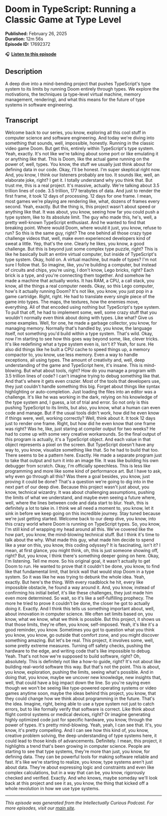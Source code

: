 # Doom in TypeScript: Running a Classic Game at Type Level

**Published:** February 26, 2025  
**Duration:** 12m 56s  
**Episode ID:** 17692372

🎧 **[Listen to this episode](https://intellectuallycurious.buzzsprout.com/2529712/episodes/17692372-doom-in-typescript-running-a-classic-game-at-type-level)**

## Description

A deep dive into a mind-bending project that pushes TypeScript's type system to its limits by running Doom entirely through types. We explore the motivations, the techniques (a type-level virtual machine, memory management, rendering), and what this means for the future of type systems in software engineering.

## Transcript

Welcome back to our series, you know, exploring all this cool stuff in computer science and software engineering. And today we're diving into something that sounds, well, impossible, honestly. Running in the classic video game Doom. But get this, entirely within TypeScript's type system. Yeah, exactly. It's not like we're talking about some port or like emulating it or anything like that. This is Doom, like the actual game running on the power of, well, types. You know, the stuff we usually just think about for defining data in our code. Okay, I'll be honest. I'm super skeptical right now. And, you know, I think our listeners probably are too. It sounds like, well, an elaborate joke, right? I get it. I totally understand why you think that. But trust me, this is a real project. It's massive, actually. We're talking about 3.5 trillion lines of code. 3.5 trillion, 177 terabytes of data. And just to render the first frame, it took 12 days of processing. 12 days for one frame. I mean, most games we're playing are rendering like, what, dozens of frames every second. Yeah, exactly. But the thing is, this project wasn't about speed or anything like that. It was about, you know, seeing how far you could push a type system, like to its absolute limit. The guy who made this, he's, well, a pretty well-known TypeScript enthusiast. And he wanted to find that breaking point. Where would Doom, where would it just, you know, refuse to run? So this is the same guy, right? The one behind all those crazy type challenge videos that, well, make even experienced developers kind of sweat a little. Yep, that's the one. Clearly he likes, you know, a good challenge. But this is beyond just some complex type puzzle, right? This is like he basically built an entire virtual computer, but inside of TypeScript's type system. Okay, hold on. A virtual machine, but made of types? I'm not sure I follow that. So imagine, like, you're building a computer, but instead of circuits and chips, you're using, I don't know, Lego bricks, right? Each brick is a type, and you're connecting them together. And somehow he made a machine that actually works. It has RAM, a CPU, a call stack, you know, all the things a real computer needs. Okay, so this Lego computer, how's it actually running Doom? It's not like, you know, you just pop in a game cartridge. Right, right. He had to translate every single piece of the game into types. The maps, the textures, how the enemies move, everything. All of that encoded using nothing but TypeScript's type system. To pull that off, he had to implement some, well, some crazy stuff that you wouldn't normally even think about doing with types. Like what? Give us some examples. Well, for one, he made a garbage collector, you know, for managing memory. Normally that's handled by, you know, the language itself, not something you'd build within a type system. That's wild. Okay, now I'm starting to see how this goes way beyond some, like, clever tricks. It's like redefining what a type system even is, isn't it? Yeah, for sure. He also did things like he built a CPU cache to speed things up, a memory compactor to, you know, use less memory. Even a way to handle exceptions, all using types. The amount of creativity and, well, deep understanding of the game and TypeScript here, it's insane. This is mind-blowing. But what about tools, right? How do you manage a program with 3.5 trillion lines of code? I can't imagine trying to debug something like that. And that's where it gets even crazier. Most of the tools that developers use, they just couldn't handle something this big. Forget about things like syntax highlighting or auto-completion. Just loading the files into an editor was a challenge. It's like he was working in the dark, relying on his knowledge of the type system and, I guess, a lot of trial and error. So not only is this pushing TypeScript to its limits, but also, you know, what a human can even code and manage. But if the usual tools didn't work, how did he even know if things were, well, working correctly? Well, think about it. It took 12 days just to render one frame. Right, but how did he even know that one frame was right? Was he, like, just staring at compiler output for two weeks? He had to come up with some very creative workarounds. So the final output of this program is actually, it's a TypeScript object. And each value in that object represents a pixel on the screen. But TypeScript doesn't have any way to, you know, visualize something like that. So he had to build that too. There seems to be a pattern here. Exactly. He made a separate program just to take that output and turn it into an image file. It was like building his own debugger from scratch. Okay, I'm officially speechless. This is less like programming and more like some kind of performance art. But I have to ask, why even go through all this? Was there a goal besides, you know, just proving it could be done? That's a question we're going to dig into in the next part of our deep dive. Because this project wasn't just about, you know, technical wizardry. It was about challenging assumptions, pushing the limits of what we understand, and maybe even seeing a future where, well, where the lines between code and data start to blur. Yeah, this is definitely a lot to take in. I think we all need a moment to, you know, let it sink in before we keep going on this incredible journey. Stay tuned because we're just getting started. Welcome back to our deep dive, you know, into this crazy world where Doom is running on TypeScript types. So, you know, I'm still kind of wrapping my head around all this. We've covered like the how part, you know, the mind-blowing technical stuff. But I think it's time to talk about the why. What made this guy, what made him decide to spend like a year on this, you know, this coding odyssey? It is fascinating, isn't it? I mean, at first glance, you might think, oh, this is just someone showing off, right? But, you know, I think there's something deeper going on here. Okay, I'm listening. Tell me more. So his original goal, it wasn't actually to get Doom to run. He wanted to prove that it couldn't be done, you know, to find like that fundamental limit, that brick wall that would stop Doom in a type system. So it was like he was trying to debunk the whole idea. Yeah, exactly. But here's the thing. With every roadblock he hit, every like impossible obstacle, he found a way around it. And, you know, instead of confirming his initial belief, it's like these challenges, they just made him even more determined. So wait, so it's like a self-fulfilling prophecy. The more he tried to prove it couldn't be done, the closer he got to actually doing it. Exactly. And I think this tells us something important about, well, about innovation in computer science. We often set limits based on, you know, what we know, what we think is possible. But this project, it shows us that those limits, they're often, you know, self-imposed. Yeah, it's like it's a good reminder, you know. Sometimes you got to question what you think you know, you know, go outside that comfort zone, and you might discover something amazing. But let's be real. This project, it involves some, well, some pretty extreme measures. Turning off safety checks, pushing the hardware to the edge, and writing code that's like impossible to debug. Yeah. That's not how we're supposed to build software, right? Oh, absolutely. This is definitely not like a how-to guide, right? It's not about like building real-world software this way. But that's not the point. This is about, you know, exploration, pushing the limits, seeing what's possible. And in doing that, you know, maybe we uncover new knowledge, new insights that, well, that could have a big impact down the line. So you're saying even though we won't be seeing like type-powered operating systems or video games anytime soon, maybe the ideas behind this project, you know, that they could change how we think about programming in the future. That's the idea. Imagine, right, being able to use a type system not just to catch errors, but to like formally verify that software is correct. Like think about flight control systems or medical devices, right? Or imagine generating highly optimized code just for specific hardware, you know, through the power of types. It's pretty mind-blowing. Yeah, yeah, I can see that. It's, you know, it's pretty compelling. And I can see how this kind of, you know, creative problem solving, the deep understanding of type systems here, it could lead to those kinds of advancements. Definitely. I mean, this project, it highlights a trend that's been growing in computer science. People are starting to see that type systems, they're more than just, you know, for defining data. They can be powerful tools for making software reliable and fast. It's like we're starting to realize, you know, type systems aren't just about data. They're about expressing logic and constraints and even like complex calculations, but in a way that can be, you know, rigorously checked and verified. Exactly. And who knows, maybe someday we'll look back at this project and see it as, you know, the thing that kicked off a whole revolution in how we use type systems.

---
*This episode was generated from the Intellectually Curious Podcast. For more episodes, visit our [main site](https://intellectuallycurious.buzzsprout.com).*
